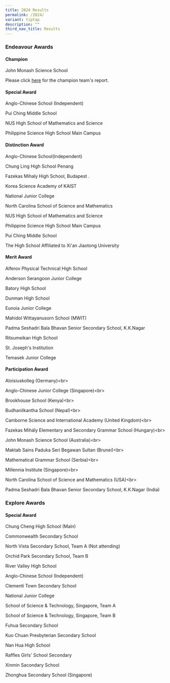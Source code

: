 ```yaml
---
title: 2024 Results
permalink: /2024/
variant: tiptap
description: ""
third_nav_title: Results
---
```

<h3><strong>Endeavour Awards</strong></h3>
<h4><strong>Champion</strong></h4>
<p>John Monash Science School</p>
<p>Please click <a href="/files/SIMC/SIMC2_0_Champion_Report_2024.pdf" rel="noopener noreferrer nofollow" target="_blank">here</a> for
the champion team's report.</p>
<h4><strong>Special Award</strong></h4>
<p>Anglo-Chinese School (Independent)</p>
<p>Pui Ching Middle School</p>
<p>NUS High School of Mathematics and Science</p>
<p>Philippine Science High School Main Campus</p>
<h4><strong>Distinction Award</strong></h4>
<p>Anglo-Chinese School(Independent)</p>
<p>Chung Ling High School Penang</p>
<p>Fazekas Mihaly High School, Budapest .</p>
<p>Korea Science Academy of KAIST</p>
<p>National Junior College</p>
<p>North Carolina School of Science and Mathematics</p>
<p>NUS High School of Mathematics and Science</p>
<p>Philippine Science High School Main Campus</p>
<p>Pui Ching Middle School</p>
<p>The High School Affiliated to Xi'an Jiaotong University</p>
<h4><strong>Merit Award</strong></h4>
<p>Alferov Physical Technical High School</p>
<p>Anderson Serangoon Junior College</p>
<p>Batory High School</p>
<p>Dunman High School</p>
<p>Eunoia Junior College</p>
<p>Mahidol Wittayanusorn School (MWIT)</p>
<p>Padma Seshadri Bala Bhavan Senior Secondary School, K.K.Nagar</p>
<p>Ritsumeikan High School</p>
<p>St. Joseph's Institution</p>
<p>Temasek Junior College</p>
<p></p>
<h4><strong>Participation Award</strong></h4>
<p>Aloisiuskolleg (Germany)&lt;br&gt;</p>
<p>Anglo-Chinese Junior College (Singapore)&lt;br&gt;</p>
<p>Brookhouse School (Kenya)&lt;br&gt;</p>
<p>Budhanilkantha School (Nepal)&lt;br&gt;</p>
<p>Camborne Science and International Academy (United Kingdom)&lt;br&gt;</p>
<p>Fazekas Mihály Elementary and Secondary Grammar School (Hungary)&lt;br&gt;</p>
<p>John Monash Science School (Australia)&lt;br&gt;</p>
<p>Maktab Sains Paduka Seri Begawan Sultan (Brunei)&lt;br&gt;</p>
<p>Mathematical Grammar School (Serbia)&lt;br&gt;</p>
<p>Millennia Institute (Singapore)&lt;br&gt;</p>
<p>North Carolina School of Science and Mathematics (USA)&lt;br&gt;</p>
<p>Padma Seshadri Bala Bhavan Senior Secondary School, K.K.Nagar (India)</p>
<h3><strong>Explore Awards</strong></h3>
<h4><strong>Special Award</strong></h4>
<p>Chung Cheng High School (Maln)</p>
<p>Commonwealth Secondary School</p>
<p>North Vista Secondary School, Team A (Not attending)</p>
<p>Orchid Park Secondary School, Team B</p>
<p>River Valley High School</p>
<p>Anglo-Chinese School (Independent)</p>
<p>Clementi Town Secondary School</p>
<p>National Junior College</p>
<p>School of Science &amp; Technology, Singapore, Team A</p>
<p>School of Science &amp; Technology, Singapore, Team B</p>
<p>Fuhua Secondary School</p>
<p>Kuo Chuan Presbyterian Secondary School</p>
<p>Nan Hua High School</p>
<p>Raffles Girls' School Secondary</p>
<p>Xinmin Sacondary School</p>
<p></p>
<p>Zhonghua Secondary School (Singapore)</p>